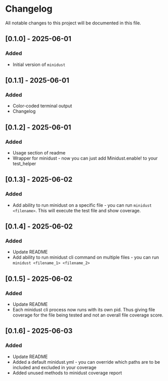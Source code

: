 # Changelog

All notable changes to this project will be documented in this file.

## [0.1.0] - 2025-06-01
### Added
- Initial version of `minidust`


## [0.1.1] - 2025-06-01
### Added
- Color-coded terminal output
- Changelog


## [0.1.2] - 2025-06-01
### Added
- Usage section of readme
- Wrapper for minidust - now you can just add Minidust.enable! to your test_helper

## [0.1.3] - 2025-06-02
### Added
- Add ability to run minidust on a specific file - you can run `minidust <filename>`. This will execute the test file and show coverage.

## [0.1.4] - 2025-06-02
### Added
- Update README
- Add ability to run minidust cli command on multiple files - you can run `minidust <filename_1> <filename_2>`

## [0.1.5] - 2025-06-02
### Added
- Update README
- Each minidust cli process now runs with its own pid. Thus giving file coverage for the file being tested and not an overall file coverage score.

## [0.1.6] - 2025-06-03
### Added
- Update README
- Added a default minidust.yml - you can override which paths are to be included and excluded in your coverage
- Added unused methods to minidust coverage report